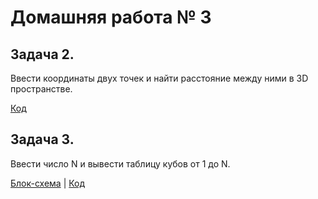 # Домашняя работа № 3


## Задача 2.

Ввести координаты двух точек и найти расстояние между ними в 3D пространстве.

[Код](Ex2_dlinaAB_3D\Program.cs)



## Задача 3.

Ввести число N и вывести таблицу кубов от 1 до N.

[Блок-схема](Ex3_Cube_N/dz3_3.drawio.png) | [Код](Ex3_Cube_N\Program.cs)